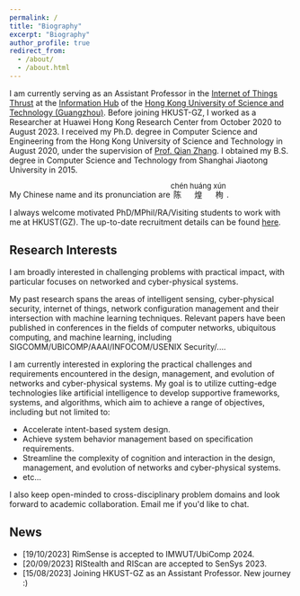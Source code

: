 ```yaml
---
permalink: /
title: "Biography"
excerpt: "Biography"
author_profile: true
redirect_from:
  - /about/
  - /about.html
---
```


I am currently serving as an Assistant Professor in the [Internet of Things Thrust](https://hkust-gz.edu.cn/academics/hubs-and-thrust-areas/information-hub/internet-of-things/) at the [Information Hub](https://hkust-gz.edu.cn/academics/hubs-and-thrust-areas/information-hub/) of the [Hong Kong University of Science and Technology (Guangzhou)](https://www.hkust-gz.edu.cn/).
Before joining HKUST-GZ, I worked as a Researcher at Huawei Hong Kong Research Center from October 2020 to August 2023. I received my Ph.D. degree in Computer Science and Engineering from the Hong Kong University of Science and Technology in August 2020, under the supervision of [Prof. Qian Zhang](https://www.cse.ust.hk/~qianzh/). I obtained my B.S. degree in Computer Science and Technology from Shanghai Jiaotong University in 2015.

My Chinese name and its pronunciation are
<ruby>
陈 煌 栒
<rp>
<rt><font size=2>ch&eacute;n hu&aacute;ng x&uacute;n</font></rt>
</rp>
</ruby>
.

<!-- My Chinese name is 陈 ch&eacute;n 煌 hu&aacute;ng 栒 x&uacute;n. -->

<!-- I always welcome motivated students to do long-term research with me. Email me if you'd like to chat! -->

I always welcome motivated PhD/MPhil/RA/Visiting students to work with me at HKUST(GZ).
The up-to-date recruitment details can be found [here](https://www.chenhuangxun.com/recruitment/).

## Research Interests

I am broadly interested in challenging problems with practical impact, with particular focuses on networked and cyber-physical systems.

My past research spans the areas of intelligent sensing, cyber-physical security, internet of things, network configuration management and their intersection with machine learning techniques.
Relevant papers have been published in conferences in the fields of computer networks, ubiquitous computing, and machine learning, including SIGCOMM/UBICOMP/AAAI/INFOCOM/USENIX Security/....

I am currently interested in exploring the practical challenges and requirements encountered in the design, management, and evolution of networks and cyber-physical systems. My goal is to utilize cutting-edge technologies like artificial intelligence to develop supportive frameworks, systems, and algorithms, which aim to achieve a range of objectives, including but not limited to:

- Accelerate intent-based system design.
- Achieve system behavior management based on specification requirements.
- Streamline the complexity of cognition and interaction in the design, management, and evolution of networks and cyber-physical systems.
- etc...

I also keep open-minded to cross-disciplinary problem domains and look forward to academic collaboration. Email me if you'd like to chat.

<!--
- Network Configuration Management
- Intelligent Sensing (Mobile/Wearable/Wireless Sensing)
- Machine Learning Algorithms
- Physical-layer Security  -->

## News

- [19/10/2023] RimSense is accepted to IMWUT/UbiComp 2024.  
- [20/09/2023] RIStealth and RIScan are accepted to SenSys 2023.
- [15/08/2023] Joining HKUST-GZ as an Assistant Professor. New journey :)
<!-- - [10/08/2023] Last Day in Huawei Hong Kong.  -->
